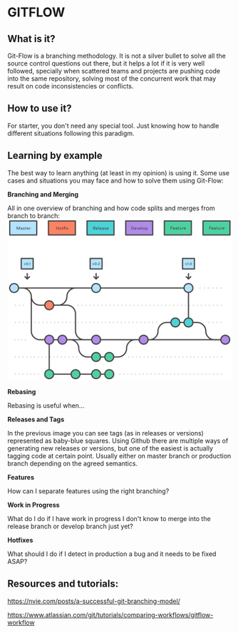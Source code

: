 

# GITFLOW

## What is it?
Git-Flow is a branching methodology. It is not a silver bullet to solve all the source control questions out there, but it helps a lot if it is very well followed, specially when scattered teams and projects are pushing code into the same repository, solving most of the concurrent work that may result on code inconsistencies or conflicts.

## How to use it?
For starter, you don't need any special tool. Just knowing how to handle different situations following this paradigm.

## Learning by example
The best way to learn anything (at least in my opinion) is using it.
Some use cases and situations you may face and how to solve them using Git-Flow:

**Branching and Merging**

All in one overview of branching and how code splits and merges from branch to branch:
![Git flow workflow - Hotfix Branches](branching_overview.svg)

**Rebasing**

Rebasing is useful when...

**Releases and Tags**

In the previous image you can see tags (as in releases or versions) represented as baby-blue squares.
Using Github there are multiple ways of generating new releases or versions, but one of the easiest is actually tagging code at certain point. Usually either on master branch or production branch depending on the agreed semantics.

**Features**

How can I separate features using the right branching?

**Work in Progress**

What do I do if I have work in progress I don't know to merge into the release branch or develop branch just yet?

**Hotfixes**

What should I do if I detect in production a bug and it needs to be fixed ASAP?




## Resources and tutorials:

https://nvie.com/posts/a-successful-git-branching-model/

https://www.atlassian.com/git/tutorials/comparing-workflows/gitflow-workflow
